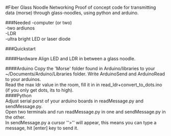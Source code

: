 #Fiber Glass Noodle Networking
Proof of concept code for transmitting data (morse) through glass-noodles, using python and arduino.

###Needed
-computer (or two)  
-two ardiunos  
-LDR  
-ultra bright LED or laser diode  

###Quickstart

####Hardware
Align LED and LDR in between a glass noodle.

####Arduino
Copy the 'Morse' folder found in Arduino/libraries to your ~/Documents/Arduino/Libraries folder.
Write ArduinoSend and ArduinoRead to your arduinos.  
Read the max ldr value in the room, fill it in in read_ldr+convert_to_dots.ino (if you only get dots, its to high).  
####Python  
Adjust serial porst of your arduino boards in readMessage.py and sendMessage.py.  
Open two terminals and run readMessage.py in one and sendMessage.py in the other.  
In sendMessage.py a cursor ''>'' will appear, this means you can type a message, hit [enter] key to send it.  
